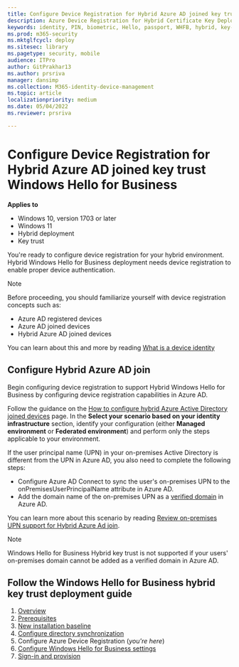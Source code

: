 ```yaml
---
title: Configure Device Registration for Hybrid Azure AD joined key trust Windows Hello for Business
description: Azure Device Registration for Hybrid Certificate Key Deployment (Windows Hello for Business)
keywords: identity, PIN, biometric, Hello, passport, WHFB, hybrid, key-trust, device, registration
ms.prod: m365-security
ms.mktglfcycl: deploy
ms.sitesec: library
ms.pagetype: security, mobile
audience: ITPro
author: GitPrakhar13
ms.author: prsriva
manager: dansimp
ms.collection: M365-identity-device-management
ms.topic: article
localizationpriority: medium
ms.date: 05/04/2022
ms.reviewer: prsriva

---
```

# Configure Device Registration for Hybrid Azure AD joined key trust Windows Hello for Business

**Applies to**

- Windows 10, version 1703 or later
- Windows 11
- Hybrid deployment
- Key trust

You're ready to configure device registration for your hybrid environment. Hybrid Windows Hello for Business deployment needs device registration to enable proper device authentication.

> [!NOTE]
> Before proceeding, you should familiarize yourself with device registration concepts such as:
> * Azure AD registered devices
> * Azure AD joined devices
> * Hybrid Azure AD joined devices
>
> You can learn about this and more by reading [What is a device identity](/azure/active-directory/devices/overview)

## Configure Hybrid Azure AD join

Begin configuring device registration to support Hybrid Windows Hello for Business by configuring device registration capabilities in Azure AD.

Follow the guidance on the [How to configure hybrid Azure Active Directory joined devices](/azure/active-directory/devices/hybrid-azuread-join-plan) page. In the **Select your scenario based on your identity infrastructure** section, identify your configuration (either **Managed environment** or **Federated environment**) and perform only the steps applicable to your environment.

If the user principal name (UPN) in your on-premises Active Directory is different from the UPN in Azure AD, you also need to complete the following steps:

- Configure Azure AD Connect to sync the user's on-premises UPN to the onPremisesUserPrincipalName attribute in Azure AD.
- Add the domain name of the on-premises UPN as a [verified domain](/azure/active-directory/fundamentals/add-custom-domain) in Azure AD.

You can learn more about this scenario by reading [Review on-premises UPN support for Hybrid Azure Ad join](/azure/active-directory/devices/hybrid-azuread-join-plan#review-on-premises-ad-users-upn-support-for-hybrid-azure-ad-join).

> [!NOTE]
> Windows Hello for Business Hybrid key trust is not supported if your users' on-premises domain cannot be added as a verified domain in Azure AD.

## Follow the Windows Hello for Business hybrid key trust deployment guide

1. [Overview](hello-hybrid-cert-trust.md)
2. [Prerequisites](hello-hybrid-cert-trust-prereqs.md)
3. [New installation baseline](hello-hybrid-key-new-install.md)
4. [Configure directory synchronization](hello-hybrid-key-trust-dirsync.md)
5. Configure Azure Device Registration (*you're here*)
6. [Configure Windows Hello for Business settings](hello-hybrid-key-whfb-settings.md)
7. [Sign-in and provision](hello-hybrid-key-whfb-provision.md)
